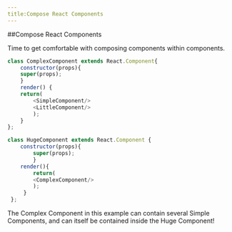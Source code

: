 ```yaml
---
title:Compose React Components
---
```

##Compose React Components

Time to get comfortable with composing components within components. 

```javascript
class ComplexComponent extends React.Component{
    constructor(props){
    super(props);
    }
    render() {
    return(
        <SimpleComponent/>
        <LittleComponent/>
        );
    }
};

class HugeComponent extends React.Component {
    constructor(props){
        super(props);
        }
    render(){
        return(
        <ComplexComponent/>
        );
     }   
 };
```
The Complex Component in this example can contain several Simple Components, and can itself be contained inside the Huge Component! 
